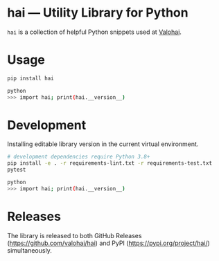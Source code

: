 # hai — Utility Library for Python

`hai` is a collection of helpful Python snippets used at [Valohai](https://valohai.com/).

# Usage

```bash
pip install hai

python
>>> import hai; print(hai.__version__)
```

# Development

Installing editable library version in the current virtual environment.

```bash
# development dependencies require Python 3.8+
pip install -e . -r requirements-lint.txt -r requirements-test.txt
pytest

python
>>> import hai; print(hai.__version__)
```

# Releases

The library is released to both GitHub Releases (https://github.com/valohai/hai) 
and PyPI (https://pypi.org/project/hai/) simultaneously.
